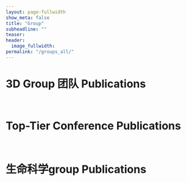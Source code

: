 ```yaml
---
layout: page-fullwidth
show_meta: false
title: "Group"
subheadline: ""
teaser:
header:
  image_fullwidth:
permalink: "/groups_all/"
---
```




# 3D Group 团队 Publications
<div id="journal_list"></div>

<br>

# Top-Tier Conference Publications
<div id="conference_list"></div>

<br>


# 生命科学group Publications
<div id="lifescience_list"></div>

 
<br>
<script src="../assets/js/group_gen.js">